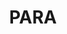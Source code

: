 ---
lastmod: '2025-04-06T06:05:20+00:00'
latitude: -33.65296503
layout: suburb
longitude: 142.0926084
postcode: '2648'
state: NSW
title: PARA
url: /nsw/para/
---
